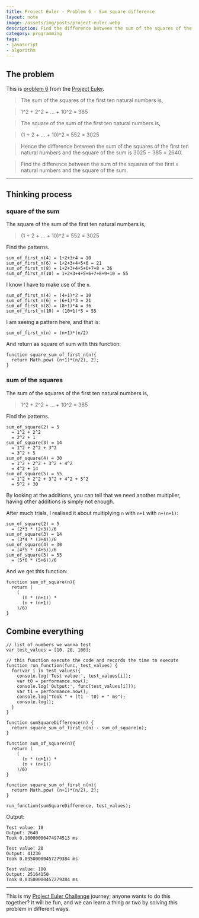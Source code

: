 ```yaml
---
title: Project Euler - Problem 6 - Sum square difference
layout: note
image: /assets/img/posts/project-euler.webp
description: Find the difference between the sum of the squares of the first n natural numbers and the square of the sum.
category: programming
tags:
- javascript
- algorithm
---
```


## The problem
This is [problem 6](https://projecteuler.net/problem=6) from the [Project Euler](https://projecteuler.net/).

> The sum of the squares of the first ten natural numbers is,

> 1^2 + 2^2 + ... + 10^2 = 385

> The square of the sum of the first ten natural numbers is,

> (1 + 2 + ... + 10)^2 = 552 = 3025

> Hence the difference between the sum of the squares of the first ten natural numbers and the square of the sum is 3025 − 385 = 2640.

> Find the difference between the sum of the squares of the first `n` natural numbers and the square of the sum.

---

## Thinking process

### square of the sum

The square of the sum of the first ten natural numbers is,

> (1 + 2 + ... + 10)^2 = 552 = 3025

Find the patterns.

```
sum_of_first_n(4) = 1+2+3+4 = 10
sum_of_first_n(6) = 1+2+3+4+5+6 = 21
sum_of_first_n(8) = 1+2+3+4+5+6+7+8 = 36
sum_of_first_n(10) = 1+2+3+4+5+6+7+8+9+10 = 55
```

I know I have to make use of the `n`.
```
sum_of_first_n(4) = (4+1)*2 = 10
sum_of_first_n(6) = (6+1)*3 = 21
sum_of_first_n(8) = (8+1)*4 = 36
sum_of_first_n(10) = (10+1)*5 = 55
```

I am seeing a pattern here, and that is:
```
sum_of_first_n(n) = (n+1)*(n/2)
```

And return as square of sum with this function:
```
function square_sum_of_first_n(n){
  return Math.pow( (n+1)*(n/2), 2);
}
```

### sum of the squares

The sum of the squares of the first ten natural numbers is,

> 1^2 + 2^2 + ... + 10^2 = 385

Find the patterns.
```
sum_of_square(2) = 5
  = 1^2 + 2^2
  = 2^2 + 1
sum_of_square(3) = 14
  = 1^2 + 2^2 + 3^2
  = 3^2 + 5
sum_of_square(4) = 30
  = 1^2 + 2^2 + 3^2 + 4^2
  = 4^2 + 14
sum_of_square(5) = 55
  = 1^2 + 2^2 + 3^2 + 4^2 + 5^2
  = 5^2 + 30
```

By looking at the additions, you can tell that we need another multiplier, having other additions is simply not enough.

After much trials, I realised it about multiplying `n` with `n+1` with `n+(n+1)`:
```
sum_of_square(2) = 5
  = (2*3 * (2+3))/6
sum_of_square(3) = 14
  = (3*4 * (3+4))/6
sum_of_square(4) = 30
  = (4*5 * (4+5))/6
sum_of_square(5) = 55
  = (5*6 * (5+6))/6
```

And we get this function:
```
function sum_of_square(n){
  return (
    (
      (n * (n+1)) *
      (n + (n+1))
    )/6)
}
```

## Combine everything

```
// list of numbers we wanna test
var test_values = [10, 20, 100];

// this function execute the code and records the time to execute
function run_function(func, test_values) {
  for(var i in test_values){
    console.log('Test value:', test_values[i]);
    var t0 = performance.now();
    console.log('Output:', func(test_values[i]));
    var t1 = performance.now();
    console.log("Took " + (t1 - t0) + " ms");
    console.log();
  }
}

function sumSquareDifference(n) {
  return square_sum_of_first_n(n) - sum_of_square(n);
}

function sum_of_square(n){
  return (
    (
      (n * (n+1)) *
      (n + (n+1))
    )/6)
}

function square_sum_of_first_n(n){
  return Math.pow( (n+1)*(n/2), 2);
}

run_function(sumSquareDifference, test_values);
```

Output:
```
Test value: 10
Output: 2640
Took 0.10000000474974513 ms

Test value: 20
Output: 41230
Took 0.03500000457279384 ms

Test value: 100
Output: 25164150
Took 0.03500000457279384 ms
```

---

This is my [Project Euler Challenge](https://projecteuler.net/) journey; anyone wants to do this together? It will be fun, and we can learn a thing or two by solving this problem in different ways.
